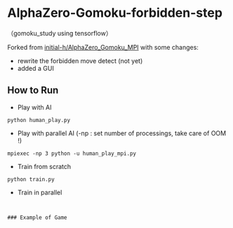 # AlphaZero-Gomoku-forbidden-step 
（gomoku_study using tensorflow）

Forked from [initial-h/AlphaZero_Gomoku_MPI](https://github.com/initial-h/AlphaZero_Gomoku_MPI) with some changes:  

* rewrite the forbidden move detect (not yet)
* added a GUI

## How to Run
* Play with AI
```
python human_play.py
```
* Play with parallel AI (-np : set number of processings, take care of OOM !)
```
mpiexec -np 3 python -u human_play_mpi.py 
```
* Train from scratch
```
python train.py
```
* Train in parallel
```


### Example of Game

